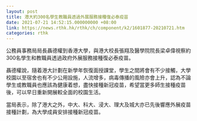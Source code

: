 ```yaml
---
layout: post
title: 港大約300名學生教職員透過外展服務接種復必泰疫苗
date: 2021-07-21 14:52:15.000000000 +08:00
link: https://news.rthk.hk/rthk/ch/component/k2/1601877-20210721.htm
categories: rthk
---
```


公務員事務局局長聶德權到香港大學，與港大校長張翔及醫學院院長梁卓偉視察約300名學生和教職員透過政府外展服務接種復必泰疫苗。

聶德權說，隨着港大計劃在新學年恢復面授課堂，學生之間將會有不少接觸，大學校園以至宿舍也有不少公用設施，人流增多，病毒傳播的風險亦會上升，認為不論學生或教職員也應該為健康着想，盡快接種新冠疫苗，希望當更多師生接種疫苗後，可以早日重新開展較全面的校園生活。

當局表示，除了港大之外，中大、科大、浸大、理大及城大亦已先後響應外展疫苗接種計劃，為大學成員安排接種新冠疫苗。
